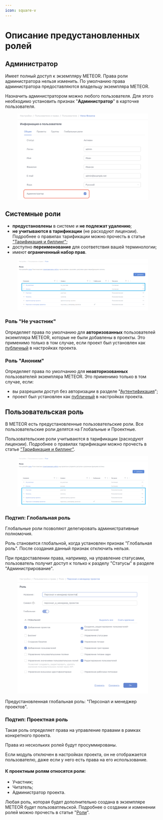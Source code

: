 ```yaml
---
icon: square-v
---
```


# Описание предустановленных ролей

## Администратор <a href="#administrator" id="administrator"></a>

Имеет полный доступ к экземпляру METEOR. Права роли администратора нельзя изменить. По умолчанию права администратора предоставляются владельцу экземпляра METEOR.

Назначить администратором можно любого пользователя. Для этого необходимо установить признак "**Администратор**" в карточке пользователя.

<figure><img src="../../../.gitbook/assets/image (219).png" alt=""><figcaption></figcaption></figure>

## Системные роли

* **предустановлены** в системе и **не подлежат удалению**;
* **не учитываются в тарификации** (не расходуют лицензии). Подробнее о правилах тарификации можно прочесть в статье ["Тарификация и биллинг"](../../../tarifikaciya-i-billing/);
* &#x20;доступно **переименование** для соответствия вашей терминологии;
* имеют **ограниченный набор прав**.

<figure><img src="../../../.gitbook/assets/image (1041).png" alt=""><figcaption></figcaption></figure>

### Роль "Не участник"

Определяет права по умолчанию для **авторизованных** пользователей экземпляра METEOR, которые не были добавлены в проекты. Это применимо только в том случае, если проект был установлен как [публичный](../../../rukovodstvo-polzovatelya/proekty/) в настройках проекта.

### Роль "Аноним"

Определяет права по умолчанию для **неавторизованных** пользователей экземпляра METEOR. Это применимо только в том случае, если:

* вы разрешили доступ без авторизации в разделе "[Аутентификация](../../autentifikaciya/)";
* проект был установлен как [публичный](../../../rukovodstvo-polzovatelya/proekty/) в настройках проекта.

## Пользовательская роль

В METEOR есть предустановленные пользовательские роли. Все пользовательские роли делятся на Глобальные и Проектные.

Пользовательские роли учитываются в тарификации (расходуют лицензии). Подробнее о правилах тарификации можно прочесть в статье ["Тарификация и биллинг"](../../../tarifikaciya-i-billing/).

<figure><img src="../../../.gitbook/assets/image (1042).png" alt=""><figcaption></figcaption></figure>

### Подтип: Глобальная роль

Глобальные роли позволяют делегировать административные полномочия.

Роль становится глобальной, когда установлен признак "Глобальная роль". После создания данный признак отключить нельзя.

При предоставлении права, например, на управление статусами, пользователь получит доступ к только к разделу "Статусы" в разделе "Администрирование".

<figure><img src="../../../.gitbook/assets/image (224).png" alt=""><figcaption></figcaption></figure>

Предустановленная глобальная роль: "Персонал и менеджер проектов".

### Подтип: Проектная роль

Такая роль определяет права на управление правами в рамках конкретного проекта.

Права из нескольких ролей будут просуммированы.

Если модуль отключен в настройках проекта, он не отображается пользователю, даже если у него есть права на его использование.

#### К проектным ролям относятся роли:

* Участник;
* Читатель;
* Администратор проекта.

Любая роль, которая будет дополнительно создана в экземпляре METEOR будет пользоватлеьской. Подробнее о создании и изменении ролей  можно прочесть в статье "[Роли](roli.md)".
